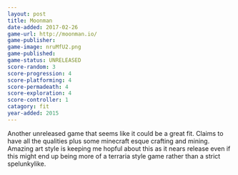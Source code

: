```yaml
---
layout: post
title: Moonman
date-added: 2017-02-26
game-url: http://moonman.io/
game-publisher:
game-image: nruMfU2.png
game-published:
game-status: UNRELEASED
score-random: 3
score-progression: 4
score-platforming: 4
score-permadeath: 4
score-exploration: 4
score-controller: 1
catagory: fit
year-added: 2015
---
```


Another unreleased game that seems like it could be a great fit.  Claims to have all the qualities plus some minecraft esque crafting and mining.  Amazing art style is keeping me hopful about this as it nears release even if this might end up being more of a terraria style game rather than a strict spelunkylike.
